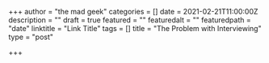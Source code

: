 +++
author = "the mad geek"
categories = []
date = 2021-02-21T11:00:00Z
description = ""
draft = true
featured = ""
featuredalt = ""
featuredpath = "date"
linktitle = "Link Title"
tags = []
title = "The Problem with Interviewing"
type = "post"

+++
